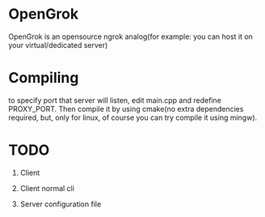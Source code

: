 # OpenGrok

OpenGrok is an opensource ngrok analog(for example: you can host it on your virtual/dedicated server)

# Compiling

to specify port that server will listen, edit main.cpp and redefine PROXY_PORT.
Then compile it by using cmake(no extra dependencies required, but, only for linux,
of course you can try compile it using mingw).

# TODO

1) Client

2) Client normal cli

3) Server configuration file
